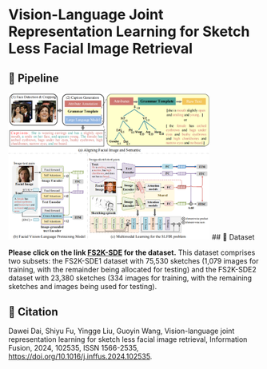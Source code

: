 # Vision-Language Joint Representation Learning for Sketch Less Facial Image Retrieval
## 🌟 Pipeline
<img src="README.assets/pipeline.png" width="80%" alt="pipeline">
## 💾 Dataset

**Please click on the link [FS2K-SDE](https://github.com/ddw2AIGROUP2CQUPT/FS2K-SDE) for the dataset.**
This dataset comprises two subsets: the FS2K-SDE1 dataset with 75,530 sketches (1,079 images for training, with the remainder being allocated for testing) and the FS2K-SDE2 dataset with 23,380 sketches (334 images for training, with the remaining sketches and images being used for testing).

## 📔 Citation
Dawei Dai, Shiyu Fu, Yingge Liu, Guoyin Wang,
Vision-language joint representation learning for sketch less facial image retrieval,
Information Fusion,
2024,
102535,
ISSN 1566-2535,
https://doi.org/10.1016/j.inffus.2024.102535.
